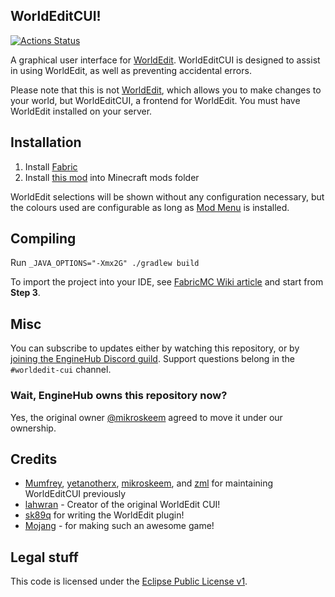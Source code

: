 WorldEditCUI!
------------

[![Actions Status](https://github.com/EngineHub/WorldEditCUI/actions/workflows/build.yml/badge.svg)](https://github.com/EngineHub/WorldEditCUI/actions/workflows/build.yml)

A graphical user interface for [WorldEdit]. WorldEditCUI is designed
to assist in using WorldEdit, as well as preventing accidental errors.

Please note that this is not [WorldEdit], which allows you to make changes
to your world, but WorldEditCUI, a frontend for WorldEdit. You must have
WorldEdit installed on your server.
 
Installation
------------

1. Install [Fabric](https://fabricmc.net/use)
2. Install [this mod](https://www.curseforge.com/minecraft/mc-mods/worldeditcui-fabric) into Minecraft mods folder

WorldEdit selections will be shown without any configuration necessary, but the colours used are configurable as long as [Mod Menu](https://www.curseforge.com/minecraft/mc-mods/modmenu) is installed.

Compiling
---------

Run `_JAVA_OPTIONS="-Xmx2G" ./gradlew build`

To import the project into your IDE, see [FabricMC Wiki article](https://fabricmc.net/wiki/tutorial:setup) and start from **Step 3**.

Misc
----

You can subscribe to updates either by watching this repository, or by [joining the EngineHub Discord guild](https://discord.gg/enginehub). Support questions
belong in the `#worldedit-cui` channel.

### Wait, EngineHub owns this repository now?
Yes, the original owner [@mikroskeem](https://github.com/mikroskeem) agreed to move it under our ownership.

Credits
-------

 * [Mumfrey](https://github.com/Mumfrey), [yetanotherx](https://github.com/yetanotherx), [mikroskeem](https://github.com/mikroskeem), and [zml](https://github.com/zml2008) for maintaining WorldEditCUI previously
 * [lahwran](https://github.com/lahwran) - Creator of the original WorldEdit CUI!
 * [sk89q](http://sk89q.com) for writing the WorldEdit plugin!
 * [Mojang](http://mojang.com) - for making such an awesome game!

Legal stuff
-----------

This code is licensed under the [Eclipse Public License v1].

[WorldEdit]: https://enginehub.org/worldedit/
[Eclipse Public License v1]: https://www.eclipse.org/org/documents/epl-v10.php
